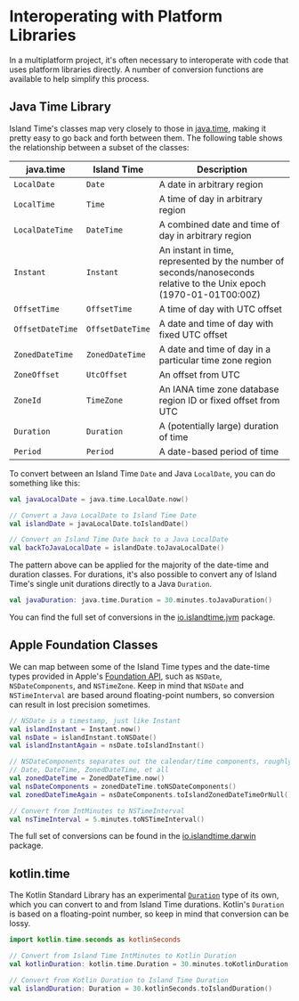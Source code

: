 # Interoperating with Platform Libraries

In a multiplatform project, it's often necessary to interoperate with code that uses platform libraries directly. A number of conversion functions are available to help simplify this process.

## Java Time Library

Island Time's classes map very closely to those in [java.time](https://docs.oracle.com/en/java/javase/14/docs/api/java.base/java/time/package-summary.html), making it pretty easy to go back and forth between them. The following table shows the relationship between a subset of the classes:

| java.time | Island Time | Description |
| --- | --- | --- |
| `LocalDate` | `Date` | A date in arbitrary region |
| `LocalTime` | `Time` | A time of day in arbitrary region |
| `LocalDateTime` | `DateTime` | A combined date and time of day in arbitrary region |
| `Instant` | `Instant` | An instant in time, represented by the number of seconds/nanoseconds relative to the Unix epoch (1970-01-01T00:00Z) |
| `OffsetTime` | `OffsetTime` | A time of day with UTC offset |
| `OffsetDateTime` | `OffsetDateTime` | A date and time of day with fixed UTC offset |
| `ZonedDateTime` | `ZonedDateTime` | A date and time of day in a particular time zone region |
| `ZoneOffset` | `UtcOffset` | An offset from UTC |
| `ZoneId` | `TimeZone` | An IANA time zone database region ID or fixed offset from UTC |
| `Duration` | `Duration` | A (potentially large) duration of time |
| `Period` | `Period` | A date-based period of time |

To convert between an Island Time `Date` and Java `LocalDate`, you can do something like this:

```kotlin
val javaLocalDate = java.time.LocalDate.now()

// Convert a Java LocalDate to Island Time Date
val islandDate = javaLocalDate.toIslandDate()

// Convert an Island Time Date back to a Java LocalDate
val backToJavaLocalDate = islandDate.toJavaLocalDate()
```

The pattern above can be applied for the majority of the date-time and duration classes. For durations, it's also possible to convert any of Island Time's single unit durations directly to a Java `Duration`.

```kotlin
val javaDuration: java.time.Duration = 30.minutes.toJavaDuration()
```

You can find the full set of conversions in the [io.islandtime.jvm](../api/core/io.islandtime.jvm/index.md) package.

## Apple Foundation Classes

We can map between some of the Island Time types and the date-time types provided in Apple's [Foundation API](https://developer.apple.com/documentation/foundation/dates_and_times?language=objc), such as `NSDate`, `NSDateComponents`, and `NSTimeZone`. Keep in mind that `NSDate` and `NSTimeInterval` are based around floating-point numbers, so conversion can result in lost precision sometimes.

```kotlin
// NSDate is a timestamp, just like Instant
val islandInstant = Instant.now()
val nsDate = islandInstant.toNSDate()
val islandInstantAgain = nsDate.toIslandInstant()

// NSDateComponents separates out the calendar/time components, roughly modeling
// Date, DateTime, ZonedDateTime, et all
val zonedDateTime = ZonedDateTime.now()
val nsDateComponents = zonedDateTime.toNSDateComponents()
val zonedDateTimeAgain = nsDateComponents.toIslandZonedDateTimeOrNull()

// Convert from IntMinutes to NSTimeInterval
val nsTimeInterval = 5.minutes.toNSTimeInterval()
```

The full set of conversions can be found in the [io.islandtime.darwin](../api/core/io.islandtime.darwin/index.md) package.

## kotlin.time

The Kotlin Standard Library has an experimental [`Duration`](https://kotlinlang.org/api/latest/jvm/stdlib/kotlin.time/-duration/) type of its own, which you can convert to and from Island Time durations. Kotlin's `Duration` is based on a floating-point number, so keep in mind that conversion can be lossy.

```kotlin
import kotlin.time.seconds as kotlinSeconds

// Convert from Island Time IntMinutes to Kotlin Duration
val kotlinDuration: kotlin.time.Duration = 30.minutes.toKotlinDuration()

// Convert from Kotlin Duration to Island Time Duration
val islandDuration: Duration = 30.kotlinSeconds.toIslandDuration() 
```
